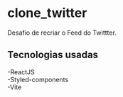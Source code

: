 # clone_twitter
Desafio de recriar o Feed do Twittter.

## Tecnologias usadas
-ReactJS <br/>
-Styled-components <br/>
-Vite 
